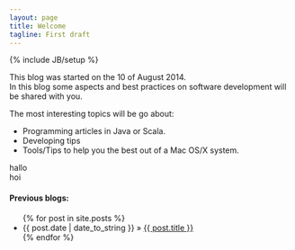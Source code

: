 ```yaml
---
layout: page
title: Welcome
tagline: First draft
---
```

{% include JB/setup %}


This blog was started on the 10 of August 2014.  
In this blog some aspects and best practices on software development will  
be shared with you.

The most interesting topics will be go about:  

  * Programming articles in Java or Scala.
  * Developing tips
  * Tools/Tips to help you the best out of a Mac OS/X system.

hallo  
hoi

#### Previous blogs:

<ul class="posts">
  {% for post in site.posts %}
    <li><span>{{ post.date | date_to_string }}</span> &raquo; <a href="{{ BASE_PATH }}{{ post.url }}">{{ post.title }}</a></li>
  {% endfor %}
</ul>
